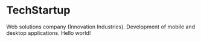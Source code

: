 # TechStartup
Web solutions company (Innovation Industries). Development of mobile and desktop applications.
Hello world!
